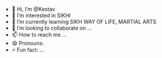 - 👋 Hi, I’m @Kestav
- 👀 I’m interested in SIKHI
- 🌱 I’m currently learning SIKH WAY OF LIFE, MARTIAL ARTS
- 💞️ I’m looking to collaborate on ...
- 📫 How to reach me ...
- 😄 Pronouns: 
- ⚡ Fun fact: ...

<!---
Kestav/Kestav is a ✨ special ✨ repository because its `README.md` (this file) appears on your GitHub profile.
You can click the Preview link to take a look at your changes.
--->
